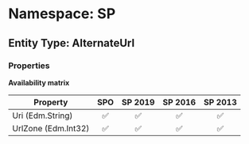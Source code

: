 # Namespace: SP

## Entity Type: AlternateUrl

### Properties

**Availability matrix**

Property | SPO | SP 2019 | SP 2016 | SP 2013
----------|:---:|:-------:|:-------:|:-------:
Uri (Edm.String) | ✅ | ✅ | ✅ | ✅
UrlZone (Edm.Int32) | ✅ | ✅ | ✅ | ✅